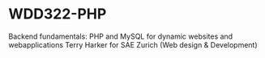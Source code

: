 # WDD322-PHP
Backend fundamentals: PHP and MySQL for dynamic websites and webapplications
Terry Harker for SAE Zurich (Web design & Development)

